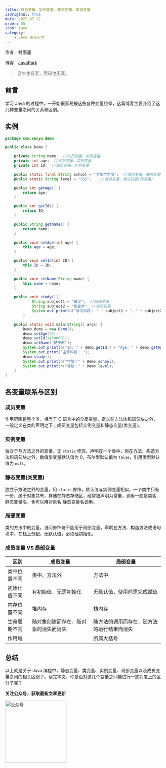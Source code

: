 ```yaml
---
title: 成员变量、实例变量、静态变量、局部变量
isOriginal: true
date: 2022-07-12
order: 55
icon: java
category:
    - Java 菜鸟入门
---
```


作者：村雨遥

博客：[JavaPark](https://cunyu1943.github.io/JavaPark)

>   吾生也有涯，而知也无涯。

## 前言

学习 Java 的过程中，一开始很容易被这些各种变量绕晕，这篇博客主要介绍了这几种变量之间的关系和区别。

## 实例



```java
package com.cunyu.demo

public class Demo {

    private String name;  //成员变量、实例变量
    private int age;  //成员变量、实例变量
    private int ID;  //成员变量、实例变量

    public static final String school = "卡塞尔学院";  //成员变量、静态变量(类变量)
    public static String level = "SSS";    //成员变量、静态变量(类变量)

    public int getAge() {
        return age;
    }

    public int getId() {
        return ID;
    }

    public String getName() {
        return name;
    }

    public void setAge(int age) {
        this.age = age;
    }

    public void setId(int ID) {
        this.ID = ID;
    }

    public void setName(String name) {
        this.name = name;
    }

    public void study(){
            String subject1 = "屠龙";  //局部变量
            String subject2 = "炼金术"; //局部变量
            System.out.println("学习科目： " + subject1 + "、" + subject2);
        }

    public static void main(String[] args) {
        Demo demo = new Demo();
        demo.setAge(23);
        demo.setId(14000001);
        demo.setName("楚子航");
        System.out.println("ID: " + demo.getId() + "Age: " + demo.getAge() + "Name: " + demo.getName());
        System.out.print("主修科目： ");
        demo.study();
        System.out.println("学院：" + Demo.school);
        System.out.println("等级：" + Demo.level);
    }
}
```



## 各变量联系与区别

### 成员变量

作用范围是整个类，相当于 C 语言中的全局变量，定义在方法体和语句块之外，一般定义在类的声明之下；成员变量包括实例变量和静态变量(类变量)。

### 实例变量

独立于与方法之外的变量，无 `static` 修饰，声明在一个类中，但在方法、构造方法和语句块之外，数值型变量默认值为 0，布尔型默认值为 `false`，引用类型默认值为 `null`。

### 静态变量(类变量)

独立于方法之外的变量，用 `static` 修饰，默认值与实例变量相似，一个类中只有一份，属于对象共有，存储在静态存储区，经常被声明为常量，调用一般是类名.静态变量名，也可以用对象名.静态变量名调用。

### 局部变量

类的方法中的变量，访问修饰符不能用于局部变量，声明在方法、构造方法或语句块中，在栈上分配，无默认值，必须经初始化。

### 成员变量 VS 局部变量

| 区别         | 成员变量                             | 局部变量                                   |
| ------------ | ------------------------------------ | ------------------------------------------ |
| 类中位置不同 | 类中、方法外                         | 方法中                                     |
| 初始化值不同 | 有初始值，无需初始化                 | 无默认值，使用前需完成赋值                 |
| 内存位置不同 | 堆内存                               | 栈内存                                     |
| 生命周期不同 | 随对象创建而存在，随对象的消失而消失 | 随方法的调用而存在，随方法的运行结束而消失 |
| 作用域       |                                      | 所属大括号                                 |



## 总结

以上就是关于 Java 编程中，静态变量、类变量、实例变量、局部变量以及成员变量之间的相关区别了。读完本文，你是否对这几个变量之间能进行一定程度上的区分了呢？

**关注公众号，获取最新文章更新**

<img src="https://cdn.jsdelivr.net/gh/cunyu1943/cunyu1943@main/imgs/wepublic.gif" width="200" alt="公众号" />
